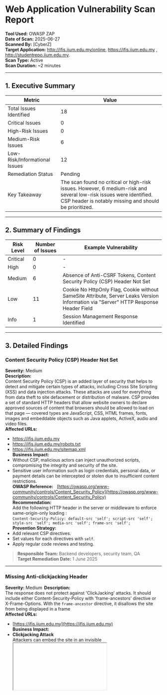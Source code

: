 # Web Application Vulnerability Scan Report

**Tool Used:** OWASP ZAP  
**Date of Scan:** 2025-06-27  
**Scanned By:** [CyberZ]  
**Target Application:** http://ifis.iium.edu.my/online, https://ifis.iium.edu.my , http://studentrepo.iium.edu.my.  
**Scan Type:** Active   
**Scan Duration:** ~2 minutes  

---

## 1. Executive Summary

| Metric                          | Value                                     |
|--------------------------------|-------------------------------------------|
| Total Issues Identified        | 18                                        |
| Critical Issues                | 0                                         |
| High-Risk Issues               | 0                                         |
| Medium-Risk Issues             | 6                                         |
| Low-Risk/Informational Issues | 12                                         |
| Remediation Status             | Pending                                   |
| Key Takeaway                   | The scan found no critical or high-risk issues. However, 6 medium-risk and several low-risk issues were identified. CSP header is notably missing and should be prioritized. |

---

## 2. Summary of Findings

| Risk Level | Number of Issues | Example Vulnerability                    |
|------------|------------------|------------------------------------------|
| Critical   | 0                | -                                        |
| High       | 0                | -                                        |
| Medium     | 6                | Absence of Anti-CSRF Tokens, Content Security Policy (CSP) Header Not Set |
| Low        | 11                | Cookie No HttpOnly Flag, Cookie without SameSite Attribute, Server Leaks Version Information via "Server" HTTP Response Header Field |
| Info       | 1                | Session Management Response Identified |

---

## 3. Detailed Findings

### Content Security Policy (CSP) Header Not Set

**Severity:** Medium    
**Description:**    
Content Security Policy (CSP) is an added layer of security that helps to detect and mitigate certain types of attacks, including Cross Site Scripting (XSS) and data injection attacks. These attacks are used for everything from data theft to site defacement or distribution of malware. CSP provides a set of standard HTTP headers that allow website owners to declare approved sources of content that browsers should be allowed to load on that page — covered types are JavaScript, CSS, HTML frames, fonts, images and embeddable objects such as Java applets, ActiveX, audio and video files.  
**Affected URLs:**    
- https://ifis.iium.edu.my
- https://ifis.iium.edu.my/robots.txt
- https://ifis.iium.edu.my/sitemap.xml  
**Business Impact:**    
- Without CSP, malicious actors can inject unauthorized scripts, compromising the integrity and security of the site.
- Sensitive user information such as login credentials, personal data, or payment details can be intercepted or stolen due to insufficient content restrictions.  
**OWASP Reference:**    
[https://owasp.org/www-community/controls/Content_Security_Policy](https://owasp.org/www-community/controls/Content_Security_Policy)  
**Recommendation:**  
Add the following HTTP header in the server or middleware to enforce same-origin-only loading :  
`Content-Security-Policy: default-src 'self'; script-src 'self'; style-src 'self'; media-src 'self'; frame-src 'self';`  
**Prevention Strategy:**    
- Add relevant CSP directives.
- Set values for each directives with `self`.
- Apply regular code reviews and testing.  
> **Responsible Team:** Backend developers, security team, QA   
> **Target Remediation Date:** 1 June 2025

---

### Missing Anti-clickjacking Header

**Severity:** Medium  
**Description:**  
The response does not protect against 'ClickJacking' attacks. It should include either Content-Security-Policy with 'frame-ancestors' directive or X-Frame-Options. With the `frame-ancestor` directive, it disallows the site from being displayed in a frame  
**Affected URLs:**
- [https://ifis.iium.edu.my](https://ifis.iium.edu.my)  
**Business Impact:**    
- **Clickjacking Attack**  
    Attackers can embed the site in an invisible <iframe> and tricks users into clicking buttons or links while thinking they are interacting with something else.  
- **Phishing & Brand Abuse**  
    Malicious actors can embed site within deceptive pages, making it appears as if the content is legit.  
**OWASP Reference:**  [https://owasp.org/www-community/attacks/Clickjacking](https://owasp.org/www-community/attacks/Clickjacking)  
**Recommendation:**
In the server or middleware use this header to restrict all resource types to self and block framing :  
`Content-Security-Policy: default-src 'self'; script-src 'self'; style-src 'self'; media-src 'self'; frame-src 'self'; frame-ancestors 'none';`  
**Prevention Strategy:**    
- Add `frame-ancestor` directive for the Content Security Policy.
- Set value of the directive with `none`.
- Apply regular code reviews and testing.  

> **Responsible Team:** Backend developers, security team, QA   
> **Target Remediation Date:** 1 June 2025

---

### Server Leaks Version Information via "Server" HTTP Response Header Field
**Severity:** Low  
**Description:**  
The web/application server is leaking version information via the "Server" HTTP response header. Access to such information may facilitate attackers identifying other vulnerabilities your web/application server is subject to.  
**Affected URLs:**
- [https://ifis.iium.edu.my](https://ifis.iium.edu.my)  
**Business Impact:**    
- Helps attackers identify specific software and version, making targeted exploits easier.
- Increases the risk of automated attacks using known vulnerabilities.
- May lead to full system compromise if known exploits are available for the disclosed version.  
**OWASP Reference:** [https://owasp.org/www-project-secure-headers/](https://owasp.org/www-project-secure-headers/)  
**Recommendation:**  
Configure the web server to either remove the "Server" HTTP response header entirely or replace it with a generic value (e.g., "Web Server") to prevent disclosing detailed version information that could aid attackers in identifying and exploiting known vulnerabilities.  
`# Apache (httpd.conf or .htaccess)
ServerSignature Off
ServerTokens Prod
<IfModule mod_headers.c>
    Header always unset Server
    Header always set Server "Web Server"
</IfModule>`

- **Prevention Strategy:**    
  - Disable or modify the "Server" header in the web server configuration (e.g., Apache, Nginx, IIS).  
  - Use a reverse proxy (like Nginx or HAProxy) to strip or overwrite response headers.  
  - Regularly update and patch web server software to reduce risk even if version info is exposed.  
  - Conduct security scans to detect unintentional header exposures.  
  - Implement security headers using a Web Application Firewall (WAF) or middleware solutions.   
> **Responsible Team:** Backend developers, security team, QA   
> **Target Remediation Date:** 1 June 2025

---


###  Content Security Policy (CSP) Header Not Set  
**Severity:** Medium  
**Confidence:** High  
**Description:**  
The application does not implement a Content Security Policy (CSP) header, which helps mitigate attacks like Cross-Site Scripting (XSS).  
**Affected URL:** http://ifis.iium.edu.my/online  
**Business Impact:**  
Without CSP, browsers will load resources from any origin, increasing the risk of script injection attacks.  
**Recommendation:**  
Add the following HTTP header in the server or middleware to enforce same-origin-only loading :  
`Content-Security-Policy: default-src 'self'; script-src 'self'; style-src 'self'; media-src 'self'; frame-src 'self';`   
**OWASP Reference:** https://owasp.org/www-community/controls/Content_Security_Policy  
> **Responsible Team:** Backend Developers  
> **Target Remediation Date:** 1 June 2025

---

###  Absence of Anti-CSRF Tokens  
**Severity:** Medium  
**Confidence:** Low  
**Description:**  
No Anti-CSRF tokens were found in a HTML submission form.  
**Affected URL:** http://ifis.iium.edu.my/online  
**Business Impact:**  
The risk of information disclosure is dramatically increased when the target site is vulnerable to XSS, because XSS can be used as a platform for CSRF, allowing the attack to operate within the bounds of the same-origin policy.  
**Recommendation:**  
Register a vetted CSRF protection library at the framework level.  
`<!-- in the <head> -->`  
`<script src="/CSRFGuard.js"></script>`  
**OWASP Reference:** https://owasp.org/www-community/attacks/csrf  
> **Responsible Team:** Backend Developers  
> **Target Remediation Date:** 1 June 2025

---

###  Cookie No HttpOnly Flag
**Severity:** Low  
**Confidence:** Medium  
**Description:**  
A cookie has been set without the HttpOnly flag, which means that the cookie can be accessed by JavaScript.  
**Affected URL:** http://ifis.iium.edu.my/online  
**Business Impact:**  
Malicious script can be run on this page then the cookie will be accessible and can be transmitted to another site. If this is a session cookie then session hijacking may be possible.  
**Recommendation:**  
At the application or proxy layer, ensure every Set-Cookie header includes HttpOnly (and ideally Secure/SameSite) to prevent JavaScript access.  
`## Node.js ##`
`app.use(require('express-session')({
  name: 'sid',
  secret: process.env.SESSION_SECRET,
  resave: false,
  saveUninitialized: false,
  cookie: {
    httpOnly: true,
    secure: true,
    sameSite: 'Strict',
    maxAge: 3600000
  }
}));`  

`## PHP (7.3+) ##`
`setcookie(
  'session_id',
  $token,
  [
    'expires'  => time() + 3600,
    'path'     => '/',
    'domain'   => 'example.com',
    'secure'   => true,
    'httponly' => true,
    'samesite' => 'Strict'
  ]
);`

`## Apache (httpd.conf or .htaccess)## `  
`<IfModule mod_headers.c>
    Header always edit Set-Cookie ^(.*)$ $1;HttpOnly;Secure
</IfModule>`  
**OWASP Reference:** https://owasp.org/www-community/HttpOnly  
> **Responsible Team:** Backend Developers  
> **Target Remediation Date:** 1 June 2025

---

###  Cookie without SameSite Attribute
**Severity:** Low  
**Confidence:** Medium  
**Description:**  
A cookie has been set without the SameSite attribute, which means that the cookie can be sent as a result of a 'cross-site' request.  
**Affected URL:** http://ifis.iium.edu.my/online  
**Business Impact:**  
Attackers can perform unauthorized actions on behalf of authenticated users, leading to data loss, account manipulation, or financial fraud.  
**Recommendation:**  
Set all Set-Cookie headers with SameSite=Strict (or Lax)  
`Set-Cookie: sessionId=abc123; Path=/; HttpOnly; Secure; SameSite=Strict`  
**OWASP Reference:** https://owasp.org/www-community/SameSite  
> **Responsible Team:** Backend Developers  
> **Target Remediation Date:** 1 June 2025

---

###  Server Leaks Version Information via 'Server' HTTP Header  
**Severity:** Low  
**Confidence:** High  
**Description:**  
The 'Server' header discloses the web server version used by the application.  
**Affected URL:** http://ifis.iium.edu.my/online  
**Business Impact:**  
Facilitates fingerprinting attacks and exploitation of known vulnerabilities.  
**Recommendation:**  
Configure server to hide version info in the response headers.
`# Apache (httpd.conf or .htaccess)
ServerSignature Off
ServerTokens Prod
<IfModule mod_headers.c>
    Header always unset Server
    Header always set Server "Web Server"
</IfModule>`  
**OWASP Reference:** https://owasp.org/www-project-secure-headers/  
> **Responsible Team:** Backend Developers  
> **Target Remediation Date:** 1 June 2025

---

###  Content Security Policy (CSP) Header Not Set  
**Severity:** Medium  
**Confidence:** High  
**Description:**  
The application does not implement a Content Security Policy (CSP) header, which helps mitigate attacks like Cross-Site Scripting (XSS).  
**Affected URL:** http://studentrepo.iium.edu.my  
**Business Impact:**  
Without CSP, browsers will load resources from any origin, increasing the risk of script injection attacks.

**Recommendation:**  
Add the following HTTP header in the server or middleware to enforce same-origin-only loading :  
`Content-Security-Policy: default-src 'self'; script-src 'self'; style-src 'self'; media-src 'self'; frame-src 'self';`    
**OWASP Reference:** https://owasp.org/www-community/controls/Content_Security_Policy  
> **Responsible Team:** Backend Developers  
> **Target Remediation Date:** 1 June 2025

---

###  Missing Anti-clickjacking Header  
**Severity:** Medium  
**Confidence:** Medium  
**Description:**  
The page does not set an 'X-Frame-Options' or 'frame-ancestors' directive.  
**Affected URL:** http://studentrepo.iium.edu.my  
**Business Impact:**  
Leaves application vulnerable to clickjacking.

**Recommendation:**  
In the server or middleware use this header to restrict all resource types to self and block framing :  
`Content-Security-Policy: default-src 'self'; script-src 'self'; style-src 'self'; media-src 'self'; frame-src 'self'; frame-ancestors 'none';`    
**OWASP Reference:** https://owasp.org/www-community/attacks/Clickjacking  
> **Responsible Team:** Backend Developers  
> **Target Remediation Date:** 1 June 2025

---

###  Server Leaks Information via 'X-Powered-By' HTTP Header  
**Severity:** Low  
**Confidence:** Medium  
**Description:**  
The server includes 'X-Powered-By' in the response header, revealing the technology stack.  
**Affected URL:** http://studentrepo.iium.edu.my  
**Business Impact:**  
Attackers can target known vulnerabilities of disclosed technologies.

**Recommendation:**  
Disable or override the X-Powered-By header at the app or proxy layer.  
`// Express (Node.js)
app.disable('x-powered-by');`  

`// Nginx
more_clear_headers X-Powered-By;
more_set_headers 'X-Powered-By: Web Server';`  
**OWASP Reference:** https://owasp.org/www-community/attacks/Information_exposure_through_HTTP_headers  
> **Responsible Team:** Backend Developers  
> **Target Remediation Date:** 1 June 2025

---

###  Server Leaks Version Information via 'Server' HTTP Header  
**Severity:** Low  
**Confidence:** High  
**Description:**  
The 'Server' header discloses the web server version used by the application.  
**Affected URL:** http://studentrepo.iium.edu.my  
**Business Impact:**  
Facilitates fingerprinting attacks and exploitation of known vulnerabilities.  

**Recommendation:**  
Configure server to hide version info in the response headers.
`# Apache (httpd.conf or .htaccess)
ServerSignature Off
ServerTokens Prod
<IfModule mod_headers.c>
    Header always unset Server
    Header always set Server "Web Server"
</IfModule>`
**OWASP Reference:** https://owasp.org/www-project-secure-headers/  
> **Responsible Team:** Backend Developers  
> **Target Remediation Date:** 1 June 2025

---

###  Strict-Transport-Security Header Not Set  
**Severity:** Low  
**Confidence:** High  
**Description:**  
The Strict-Transport-Security header is not set, which means users might access the site over an insecure connection.  
**Affected URL:** http://studentrepo.iium.edu.my  
**Business Impact:**  
Users may be vulnerable to SSL stripping attacks if they initially connect over HTTP.  

**Recommendation:**  
Add the HSTS header with a long max‐age, include all subdomains, and enable preload.  
`Strict-Transport-Security: max-age=31536000; includeSubDomains; preload`  
**OWASP Reference:** https://owasp.org/www-project-secure-headers/#strict-transport-security  
> **Responsible Team:** Backend Developers  
> **Target Remediation Date:** 1 June 2025

---

###  X-Content-Type-Options Header Missing  
**Severity:** Low  
**Confidence:** Medium  
**Description:**  
Missing this header can allow the browser to interpret files as a different MIME type.  
**Affected URL:** http://studentrepo.iium.edu.my  
**Business Impact:**  
Could lead to script execution in the wrong context, risking XSS.  

**Recommendation:**  
Set `X-Content-Type-Options: nosniff` on all responses.  
**OWASP Reference:** https://owasp.org/www-project-secure-headers/#x-content-type-options  
> **Responsible Team:** Backend Developers  
> **Target Remediation Date:** 1 June 2025

---

###  Application Error Disclosure  
**Severity:** Low  
**Confidence:** Medium  
**Description:**  
The application discloses technical error messages in responses.  
**Affected URL:** http://studentrepo.iium.edu.my  
**Business Impact:**  
Could provide attackers with information about the app’s internal structure or technology stack.  

**Recommendation:**  
In production, register a generic error‐handler that logs full error details internally and returns a generic response.  
`app.use((err, req, res, next) => { logger.error(err.stack); res.status(500).json({ error: 'Internal Server Error' }); });`  
**OWASP Reference:** https://owasp.org/www-community/Improper_Error_Handling  
> **Responsible Team:** Backend Developers  
> **Target Remediation Date:** 1 June 2025

---

###  Cookie with SameSite Attribute None  
**Severity:** Low  
**Confidence:** Medium  
**Description:**  
Cookies are set with `SameSite=None` which may expose them to cross-site request forgery attacks.  
**Affected URL:** http://studentrepo.iium.edu.my  
**Business Impact:**  
Could lead to CSRF attacks if cookies are sent cross-site without secure validation. 

**Recommendation:**  
Set all Set-Cookie headers with SameSite=Strict (or Lax)  
`Set-Cookie: sessionId=abc123; Path=/; HttpOnly; Secure; SameSite=Strict`  
**OWASP Reference:** https://owasp.org/www-community/controls/SameSite  
> **Responsible Team:** Backend Developers  
> **Target Remediation Date:** 1 June 2025

---

###  Information Disclosure – Debug Error Messages  
**Severity:** Low  
**Confidence:** Medium  
**Description:**  
The server response contains debug error messages that can reveal application internals or misconfigurations.  
**Affected URL:** https://studentrepo.iium.edu.my/server/opensearch/search?format=rss&query=*&scope=...  
**Business Impact:**  
Exposes information such as file paths, server errors, or code stack traces that attackers can leverage. 

**Recommendation:**  
Configure the server to suppress debug error messages in production. Display only user-friendly error pages. 
`if (process.env.NODE_ENV === 'production') {
  app.use((err, req, res, next) => {
    logger.error(err.stack);
    res.status(500).render('error', { message: 'Something went wrong. Please try again later.' });
  });
}`
**OWASP Reference:** https://owasp.org/www-community/Improper_Error_Handling  
> **Responsible Team:** Backend Developers  
> **Target Remediation Date:** 1 June 2025

---



## 4. Recommendations & Next Steps

- Prioritize fixing medium-risk issues immediately  
- Re-test after remediation  
- Apply secure HTTP headers and configurations  
- Schedule monthly security scans  
- Consider a deeper security assessment via pen-test  

---

## Appendix

- **Sites Scanned**:
  - https://ifis.iium.edu.my 
  - http://ifis.iium.edu.my/online 
  - https://ifis.iium.edu.my/robots.txt
  - https://ifis.iium.edu.my/sitemap.xml
  - http://studentrepo.iium.edu.my 
- **ZAP Version:** 2.16.1  
- **Total Alerts Analyzed:** 17
- **Person In Charge**
  - Muhammad Hakim Bin Md Nazri 2110457 (hakimnazry@gmail.com)
  - Muhammad Fadly 2117999 (m.fadly@gmail.com)
  - Muhammad Iqbal As Sufi bin Mahamad A'sim 2124165 (iqbalassufi@gmail.com)
